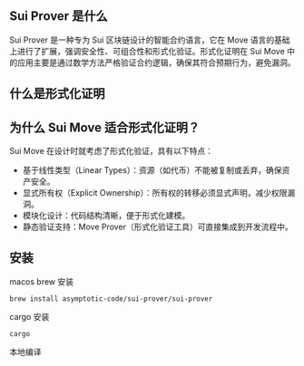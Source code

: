 ## Sui Prover 是什么
Sui Prover 是一种专为 Sui 区块链设计的智能合约语言，它在 Move 语言的基础上进行了扩展，强调安全性、可组合性和形式化验证。形式化证明在 Sui Move 中的应用主要是通过数学方法严格验证合约逻辑，确保其符合预期行为，避免漏洞。
## 什么是形式化证明


## 为什么 Sui Move 适合形式化证明？
   Sui Move 在设计时就考虑了形式化验证，具有以下特点：
- 基于线性类型（Linear Types）：资源（如代币）不能被复制或丢弃，确保资产安全。
- 显式所有权（Explicit Ownership）：所有权的转移必须显式声明，减少权限漏洞。
- 模块化设计：代码结构清晰，便于形式化建模。
- 静态验证支持：Move Prover（形式化验证工具）可直接集成到开发流程中。

## 安装 
macos brew 安装
```shell
brew install asymptotic-code/sui-prover/sui-prover
```

cargo 安装
```shell
cargo 
```

本地编译
